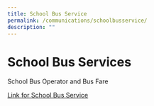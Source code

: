 ```yaml
---
title: School Bus Service
permalink: /communications/schoolbusservice/
description: ""
---
```

# School Bus Services

School Bus Operator and Bus Fare 

[Link for School Bus Service](/files/school%20bus%20services.pdf)